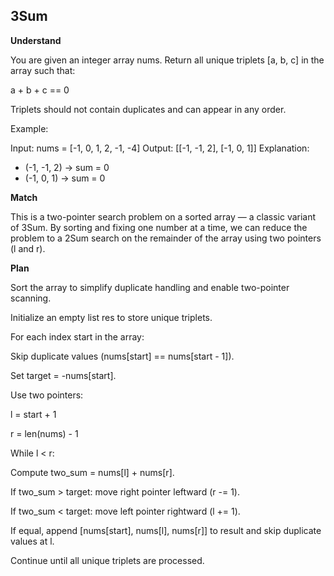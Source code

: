 ## 3Sum

**Understand**

You are given an integer array nums.
Return all unique triplets [a, b, c] in the array such that:

a + b + c == 0

Triplets should not contain duplicates and can appear in any order.

Example:

Input: nums = [-1, 0, 1, 2, -1, -4]
Output: [[-1, -1, 2], [-1, 0, 1]]
Explanation:

- (-1, -1, 2) → sum = 0
- (-1, 0, 1) → sum = 0

**Match**

This is a two-pointer search problem on a sorted array — a classic variant of 3Sum.
By sorting and fixing one number at a time, we can reduce the problem to a 2Sum search on the remainder of the array using two pointers (l and r).

**Plan**

Sort the array to simplify duplicate handling and enable two-pointer scanning.

Initialize an empty list res to store unique triplets.

For each index start in the array:

Skip duplicate values (nums[start] == nums[start - 1]).

Set target = -nums[start].

Use two pointers:

l = start + 1

r = len(nums) - 1

While l < r:

Compute two_sum = nums[l] + nums[r].

If two_sum > target: move right pointer leftward (r -= 1).

If two_sum < target: move left pointer rightward (l += 1).

If equal, append [nums[start], nums[l], nums[r]] to result and skip duplicate values at l.

Continue until all unique triplets are processed.
